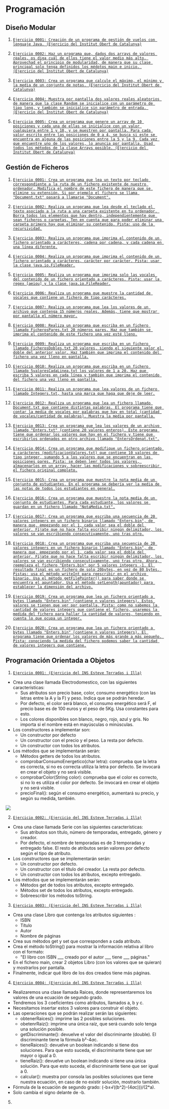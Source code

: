 Programación
=======

## Diseño Modular
1. [`Ejercicio 0001: Creación de un programa de gestión de vuelos con lenguaje Java. (Ejercicio del Institut Obert de Catalunya)`](https://github.com/sufigueroa87/dam/tree/main/programaci%C3%B3n/dise%C3%B1o_modular/ejercicio_1)

2. [`Ejercicio 0002: Haz un programa que, dados dos arrays de valores reales, os diga cuál de ellos tiene el valor medio más alto. Aprovechad el principio de modularidad, de manera que su clase principal solo tenga definidos los médotos main e inicio. (Ejercicio del Institut Obert de Catalunya)`](https://github.com/sufigueroa87/dam/tree/main/programaci%C3%B3n/dise%C3%B1o_modular/ejercicio_2)

3. [`Ejercicio 0003: Crea un programa que calcule el máximo, el mínimo y la media de un conjunto de notas. (Ejercicio del Institut Obert de Catalunya)`](https://github.com/sufigueroa87/dam/tree/main/programaci%C3%B3n/dise%C3%B1o_modular/ejercicio_3)

4. [`Ejercicio 0004: Muestra por pantalla dos valores reales aleatorios de manera que la clase Random se inicialice con un parámetro de tipo long, y también se inicialice sin parámetro de entrada. (Ejercicio del Institut Obert de Catalunya)`](https://github.com/sufigueroa87/dam/tree/main/programaci%C3%B3n/dise%C3%B1o_modular/ejercicio_4)

5. [`Ejercicio 0005: Crea un programa que genere un array de 10 posiciones y cada una de ellas se inicialice con un valor cualquiera entre 1 y 10, y se muestren por pantalla. Para cada valor escrito entre las posiciones de 0 a 4, se busca si este se encuentra en alguna de las posiciones entre la 5 y la 9. Cada vez que encuentre uno de los valores, lo anuncia por pantalla. Usad todos los métodos de la clase Arrays posible. (Ejercicio del Institut Obert de Catalunya)`](https://github.com/sufigueroa87/dam/tree/main/programaci%C3%B3n/dise%C3%B1o_modular/ejercicio_5)

## Gestión de Ficheros
1. [`Ejercicio 0001: Crea un programa que lea un texto por teclado correspondiente a la ruta de un fichero existente de nuestro ordenador. Modifica el nombre de este fichero de manera que se elimine su extensión. Si por ejemplo el fichero se llama "Document.txt" pasará a llamarse "Document".`](https://github.com/sufigueroa87/dam/tree/main/programaci%C3%B3n/gesti%C3%B3n_ficheros/ejercicio_0001)

2. [`Ejercicio 0002: Realiza un programa que lea desde el teclado el texto asociado a la ruta a una carpeta existente en tu ordenador. Borra todos los elementos que hay dentro, independientemente que sean ficheros o carpetas. Ten en cuenta que para poder eliminar una carpeta primero hay que eliminar su contenido. Pista: uso de la recursividad.`](https://github.com/sufigueroa87/dam/tree/main/programaci%C3%B3n/gesti%C3%B3n_ficheros/ejercicio_0002)

3. [`Ejercicio 0003: Realiza un programa que imprima el contenido de un fichero orientado a carácteres, cadena por cadena, y cada cadena en una línea diferente.`](https://github.com/sufigueroa87/dam/tree/main/programaci%C3%B3n/gesti%C3%B3n_ficheros/ejercicio_0003)

4. [`Ejercicio 0004: Realiza un programa que imprima el contenido de un fichero orientado a carácteres, carácter por carácter. Pista: usar la clase java.io.FileReader.`](https://github.com/sufigueroa87/dam/tree/main/programaci%C3%B3n/gesti%C3%B3n_ficheros/ejercicio_0004)

5. [`Ejercicio 0005: Realiza un programa que imprima solo las vocales del contenido de un fichero orientado a carácteres. Pista: usar la regex [aeiou] y la clase java.io.FileReader.`](https://github.com/sufigueroa87/dam/tree/main/programaci%C3%B3n/gesti%C3%B3n_ficheros/ejercicio_0005)

6. [`Ejercicio 0006: Realiza un programa que muestre la cantidad de vocales que contiene un fichero de tipo carácteres.`](https://github.com/sufigueroa87/dam/tree/main/programaci%C3%B3n/gesti%C3%B3n_ficheros/ejercicio_0006)

7. [`Ejercicio 0007: Realiza un programa que lea los valores de un archivo que contenga 15 números reales. Además, tiene que mostrar por pantalla el número mayor.`](https://github.com/sufigueroa87/dam/tree/main/programaci%C3%B3n/gesti%C3%B3n_ficheros/ejercicio_0007)
	
8. [`Ejercicio 0008: Realiza un programa que escriba en un fichero llamado FicherosPares.txt 20 números pares. Haz que también se imprima el contenido de este fichero una vez esté lleno.`](https://github.com/sufigueroa87/dam/tree/main/programaci%C3%B3n/gesti%C3%B3n_ficheros/ejercicio_0008)

9. [`Ejercicio 0009: Realiza un programa que escriba en un fichero llamado FicherosDobles.txt 20 valores, siendo el siguiente valor el doble del anterior valor. Haz también que imprima el contenido del fichero una vez lleno en pantalla.`](https://github.com/sufigueroa87/dam/tree/main/programaci%C3%B3n/gesti%C3%B3n_ficheros/ejercicio_0009)

10. [`Ejercicio 0010: Realiza un programa que escriba en un fichero llamado 5valoresCadaLinea.txt los valores de 1 a 20. Haz que escriba 5 valores en cada línea y también que imprima el contenido del fichero una vez lleno en pantalla.`](https://github.com/sufigueroa87/dam/tree/main/programaci%C3%B3n/gesti%C3%B3n_ficheros/ejercicio_0010)

11. [`Ejercicio 0011: Realiza un programa que lea valores de un fichero llamado Integers.txt, hasta una marca que haga que deje de leer.`](https://github.com/sufigueroa87/dam/tree/main/programaci%C3%B3n/gesti%C3%B3n_ficheros/ejercicio_0011)

12. [`Ejercicio 0012: Realiza un programa que lea un fichero llamado Document.txt que contiene distintas palabras. El programa tiene que contar la media de vocales por palabras que hay en total (cantidad de vocales/cantidad de palabras). Muestra la media por pantalla.`](https://github.com/sufigueroa87/dam/tree/main/programaci%C3%B3n/gesti%C3%B3n_ficheros/ejercicio_0012)

13. [`Ejercicio 0013: Crea un programa que lea los valores de un archivo llamado "Enters.txt" (contiene 20 valores enteros). Este programa tiene que ordenar los valores que hay en el fichero y tiene que escribirlos ordenados en otro archivo llamado "EntersOrdenat.txt".`](https://github.com/sufigueroa87/dam/tree/main/programaci%C3%B3n/gesti%C3%B3n_ficheros/ejercicio_0013)

14. [`Ejercicio 0014: Crea un programa que modifique un fichero orientado a carácteres (modificacionValores.txt) que contiene 10 valores de tipo integer, sumando 5 a los valores que se encuentran en las posiciones pares. Pista: se deben leer todos los valores, almacenarlos en un array, hacer las modificaciones y sobreescribir el fichero original completo.`](https://github.com/sufigueroa87/dam/tree/main/programaci%C3%B3n/gesti%C3%B3n_ficheros/ejercicio_0014)

15. [`Ejercicio 0015: Crea un programa que muestre la nota media de un conjunto de estudiantes. En el programa se debería ver la media de las notas de todos los estudiantes en general.`](https://github.com/sufigueroa87/dam/tree/main/programaci%C3%B3n/gesti%C3%B3n_ficheros/ejercicio_0015)

16. [`Ejercicio 0016: Crea un programa que muestre la nota media de un conjunto de estudiantes. Para cada estudiante, los valores se guardan en un fichero llamado "NotaMedia.txt".`](https://github.com/sufigueroa87/dam/tree/main/programaci%C3%B3n/gesti%C3%B3n_ficheros/ejercicio_0016)

17. [`Ejercicio 0017: Crea un programa que escriba una secuencia de 20 valores integers en un fichero binario llamado "Enters.bin", de manera que, empezando por el 1, cada valor sea el doble del anterior. Fíjate que no hace falta escribir ningún delimitador, los valores se van escribiendo consecutivamente, uno tras otro.`](https://github.com/sufigueroa87/dam/tree/main/programaci%C3%B3n/gesti%C3%B3n_ficheros/ejercicio_0017)

18. [`Ejercicio 0018: Crea un programa que escriba una secuencia de 20 valores integers en un fichero binario llamado "Enters.bin", de manera que, empezando por el 1, cada valor sea el doble del anterior. Fíjate que no hace falta escribir ningún delimitador, los valores se van escribiendo consecutivamente, uno tras otro. Ahora, reemplaza el fichero "Enters.bin" por 5 valores integers -1. El resultado final es un fichero de solo 20bytes, en vez de 80 bytes. Pistas: usa el método writeInt para reescribir en el archivo binario. Usa el método getFilePointer() para saber donde se encuentra el apuntador. Usa el método setLength(apuntador) para establecer la dimensión del archivo.`](https://github.com/sufigueroa87/dam/tree/main/programaci%C3%B3n/gesti%C3%B3n_ficheros/ejercicio_0018)

19. [`Ejercicio 0019: Crea un programa que lea un fichero orientado a bytes llamado "Enters.bin" (contiene n valores integers). Estos valores se tienen que ver por pantalla. Pista: como no sabemos la cantidad de valores integers que contiene el fichero, usaremos la medida del fichero para hallar la cantidad de valores, teniendo en cuenta lo que ocupa un integer.`](https://github.com/sufigueroa87/dam/tree/main/programaci%C3%B3n/gesti%C3%B3n_ficheros/ejercicio_0019)

20. [`Ejercicio 0020: Crea un programa que lea un fichero orientado a bytes llamado "Enters.bin" (contiene n valores integers). El programa tiene que ordenar los valores de más grande a más pequeño. Pista: conociendo la medida del fichero podemos saber la cantidad de valores integers que contiene.`](https://github.com/sufigueroa87/dam/tree/main/programaci%C3%B3n/gesti%C3%B3n_ficheros/ejercicio_0020)


## Programación Orientada a Objetos
1. [`Ejercicio 0001: (Ejercicio del INS Esteve Terradas i Illa)`](https://github.com/sufigueroa87/dam/tree/main/programaci%C3%B3n/programaci%C3%B3n_orientada_a_objetos/ejercicio_0001)
- Crea una clase llamada Electrodomestico, con las siguientes características:
   - Sus atributos son precio base, color, consumo energético (con las letras entre la A y la F) y peso. Indica que se podrán heredar.
   - Por defecto, el color será blanco, el consumo energético será F, el precio base es de 100 euros y el peso de 5Kg. Usa constantes para esto.
   - Los colores disponibles son blanco, negro, rojo, azul y gris. No importa si el nombre está en mayúsculas o minúsculas.
- Los constructores a implementar son:
   - Un constructor por defecto
   - Un constructor con el precio y el peso. La resta por defecto.
   - Un constructor con todos los atributos.
- Los métodos que se implementarán serán:
   - Métodos getters de todos los atributos.
   - comprobarConsumoEnergetico(char letra): comprueba que la letra es correcta, si no es correcta utiliza la letra por defecto. Se invocará en crear el objeto y no será visible.
   - comprobarColor(String color): comprueba que el color es correcto, si no lo es utiliza el color por defecto. Se invocará en crear el objeto y no será visible.
   - precioFinal(): según el consumo energético, aumentará su precio, y según su medida, también. 

![](https://raw.githubusercontent.com/sufigueroa87/dam/main/programaci%C3%B3n/programaci%C3%B3n_orientada_a_objetos/ejercicio_0001/OOP_ejercicio0001.jpg)

2. [`Ejercicio 0002: (Ejercicio del INS Esteve Terradas i Illa)`](https://github.com/sufigueroa87/dam/tree/main/programaci%C3%B3n/programaci%C3%B3n_orientada_a_objetos/ejercicio_0002)
- Crea una clase llamada Serie con las siguientes características:
   - Sus atributos son título, número de temporadas, entregado, género y creador.
   - Por defecto, el nombre de temporadas es de 3 temporadas y entregado false. El resto de atributos serán valores por defecto según el tipo de atributo.
- Los constructores que se implementarán serán:
   - Un constructor por defecto.
   - Un constructor con el título del creador. La resta por defecto.
   - Un constructor con todos los atributos, excepto entregado.
- Los métodos que se implementarán serán:
   - Métodos get de todos los atributos, excepto entregado.
   - Métodos set de todos los atributos, excepto entregado.
   - Sobreescribir los métodos toString. 

3. [`Ejercicio 0003: (Ejercicio del INS Esteve Terradas i Illa)`](https://github.com/sufigueroa87/dam/tree/main/programaci%C3%B3n/programaci%C3%B3n_orientada_a_objetos/ejercicio_0003)
- Crea una clase Libro que contenga los atributos siguientes :
   - ISBN
   - Título
   - Autor
   - Nombre de páginas
- Crea sus métodos get y set que corresponden a cada atributo.
- Crea el método toString() para mostrar la información relativa al libro con el formato:
   - "El libro con ISBN ___ creado por el autor ___ tiene ___ páginas."
- En el fichero main, crear 2 objetos Libro (con los valores que se quieran) y mostrarlos por pantalla.
- Finalmente, indicar qué libro de los dos creados tiene más páginas.

4. [`Ejercicio 0004: (Ejercicio del INS Esteve Terradas i Illa)`]()
- Realizaremos una clase llamada Raices, donde representaremos los valores de una ecuación de segundo grado.
- Tendremos los 3 coeficientes como atributos, llamados a, b y c.
- Necesitamos insertar estos 3 valores para construir el objeto.
- Las operaciones que se podrán realizar serán las siguientes:
   - obtenerRaices(): imprime las 2 posibles soluciones.
   - obetenrRaiz(): imprime una única raíz, que será cuando solo tenga una solución posible.
   - getDiscriminante(): devuelve el valor del discriminante (double). El discriminante tiene la fórmula b²-4*a*c.
   - tieneRaices(): devuelve un boolean indicando si tiene dos soluciones. Para que esto suceda, el discriminante tiene que ser mayor o igual a 0.
   - tieneRaiz(): devuelve un boolean indicando si tiene una única solución. Para que esto suceda, el discriminante tiene que ser igual a 0.
   - calcular(): muestra por consola las posibles soluciones que tiene nuestra ecuación, en caso de no existir solución, mostrarlo también.
- Fórmula de la ecuación de segundo grado: (-b±√((b^2)-(4*a*c)))/(2*a).
- Solo cambia el signo delante de -b.

5. []()
